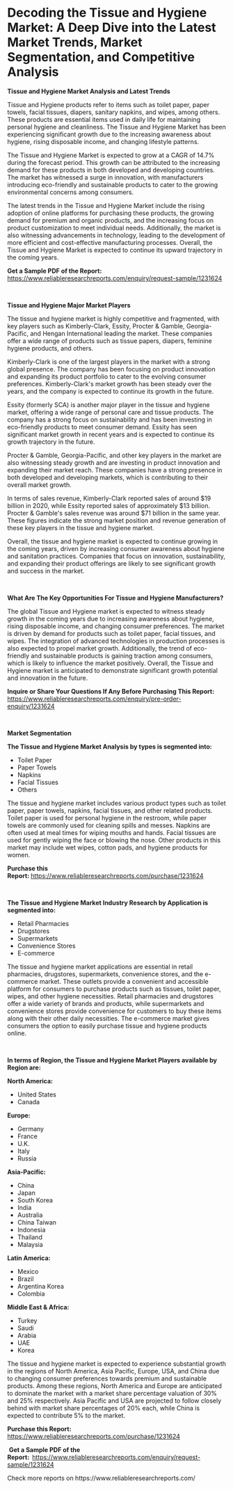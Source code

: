 <p><h1>Decoding the Tissue and Hygiene Market: A Deep Dive into the Latest Market Trends, Market Segmentation, and Competitive Analysis</h1></p><p><strong>Tissue and Hygiene Market Analysis and Latest Trends</strong></p>
<p><p>Tissue and Hygiene products refer to items such as toilet paper, paper towels, facial tissues, diapers, sanitary napkins, and wipes, among others. These products are essential items used in daily life for maintaining personal hygiene and cleanliness. The Tissue and Hygiene Market has been experiencing significant growth due to the increasing awareness about hygiene, rising disposable income, and changing lifestyle patterns.</p><p>The Tissue and Hygiene Market is expected to grow at a CAGR of 14.7% during the forecast period. This growth can be attributed to the increasing demand for these products in both developed and developing countries. The market has witnessed a surge in innovation, with manufacturers introducing eco-friendly and sustainable products to cater to the growing environmental concerns among consumers.</p><p>The latest trends in the Tissue and Hygiene Market include the rising adoption of online platforms for purchasing these products, the growing demand for premium and organic products, and the increasing focus on product customization to meet individual needs. Additionally, the market is also witnessing advancements in technology, leading to the development of more efficient and cost-effective manufacturing processes. Overall, the Tissue and Hygiene Market is expected to continue its upward trajectory in the coming years.</p></p>
<p><strong>Get a Sample PDF of the Report:&nbsp;</strong> <a href="https://www.reliableresearchreports.com/enquiry/request-sample/1231624">https://www.reliableresearchreports.com/enquiry/request-sample/1231624</a></p>
<p>&nbsp;</p>
<p><strong>Tissue and Hygiene Major Market Players</strong></p>
<p><p>The tissue and hygiene market is highly competitive and fragmented, with key players such as Kimberly-Clark, Essity, Procter & Gamble, Georgia-Pacific, and Hengan International leading the market. These companies offer a wide range of products such as tissue papers, diapers, feminine hygiene products, and others. </p><p>Kimberly-Clark is one of the largest players in the market with a strong global presence. The company has been focusing on product innovation and expanding its product portfolio to cater to the evolving consumer preferences. Kimberly-Clark's market growth has been steady over the years, and the company is expected to continue its growth in the future.</p><p>Essity (formerly SCA) is another major player in the tissue and hygiene market, offering a wide range of personal care and tissue products. The company has a strong focus on sustainability and has been investing in eco-friendly products to meet consumer demand. Essity has seen significant market growth in recent years and is expected to continue its growth trajectory in the future.</p><p>Procter & Gamble, Georgia-Pacific, and other key players in the market are also witnessing steady growth and are investing in product innovation and expanding their market reach. These companies have a strong presence in both developed and developing markets, which is contributing to their overall market growth.</p><p>In terms of sales revenue, Kimberly-Clark reported sales of around $19 billion in 2020, while Essity reported sales of approximately $13 billion. Procter & Gamble's sales revenue was around $71 billion in the same year. These figures indicate the strong market position and revenue generation of these key players in the tissue and hygiene market. </p><p>Overall, the tissue and hygiene market is expected to continue growing in the coming years, driven by increasing consumer awareness about hygiene and sanitation practices. Companies that focus on innovation, sustainability, and expanding their product offerings are likely to see significant growth and success in the market.</p></p>
<p>&nbsp;</p>
<p><strong>What Are The Key Opportunities For Tissue and Hygiene Manufacturers?</strong></p>
<p><p>The global Tissue and Hygiene market is expected to witness steady growth in the coming years due to increasing awareness about hygiene, rising disposable income, and changing consumer preferences. The market is driven by demand for products such as toilet paper, facial tissues, and wipes. The integration of advanced technologies in production processes is also expected to propel market growth. Additionally, the trend of eco-friendly and sustainable products is gaining traction among consumers, which is likely to influence the market positively. Overall, the Tissue and Hygiene market is anticipated to demonstrate significant growth potential and innovation in the future.</p></p>
<p><strong>Inquire or Share Your Questions If Any Before Purchasing This Report:</strong> <a href="https://www.reliableresearchreports.com/enquiry/pre-order-enquiry/1231624">https://www.reliableresearchreports.com/enquiry/pre-order-enquiry/1231624</a></p>
<p>&nbsp;</p>
<p><strong>Market Segmentation</strong></p>
<p><strong>The Tissue and Hygiene Market Analysis by types is segmented into:</strong></p>
<p><ul><li>Toilet Paper</li><li>Paper Towels</li><li>Napkins</li><li>Facial Tissues</li><li>Others</li></ul></p>
<p><p>The tissue and hygiene market includes various product types such as toilet paper, paper towels, napkins, facial tissues, and other related products. Toilet paper is used for personal hygiene in the restroom, while paper towels are commonly used for cleaning spills and messes. Napkins are often used at meal times for wiping mouths and hands. Facial tissues are used for gently wiping the face or blowing the nose. Other products in this market may include wet wipes, cotton pads, and hygiene products for women.</p></p>
<p><strong>Purchase this Report:&nbsp;</strong><a href="https://www.reliableresearchreports.com/purchase/1231624">https://www.reliableresearchreports.com/purchase/1231624</a></p>
<p>&nbsp;</p>
<p><strong>The Tissue and Hygiene Market Industry Research by Application is segmented into:</strong></p>
<p><ul><li>Retail Pharmacies</li><li>Drugstores</li><li>Supermarkets</li><li>Convenience Stores</li><li>E-commerce</li></ul></p>
<p><p>The tissue and hygiene market applications are essential in retail pharmacies, drugstores, supermarkets, convenience stores, and the e-commerce market. These outlets provide a convenient and accessible platform for consumers to purchase products such as tissues, toilet paper, wipes, and other hygiene necessities. Retail pharmacies and drugstores offer a wide variety of brands and products, while supermarkets and convenience stores provide convenience for customers to buy these items along with their other daily necessities. The e-commerce market gives consumers the option to easily purchase tissue and hygiene products online.</p></p>
<p>&nbsp;</p>
<p><strong>In terms of Region, the Tissue and Hygiene Market Players available by Region are:</strong></p>
<p>
    <p> <strong> North America: </strong>
        <ul>
            <li>United States</li>
            <li>Canada</li>
        </ul>
        </p> 
    <p> <strong> Europe: </strong>
        <ul>
            <li>Germany</li>
            <li>France</li>
            <li>U.K.</li>
            <li>Italy</li>
            <li>Russia</li>
        </ul>
        </p> 
    <p> <strong> Asia-Pacific: </strong>
        <ul>
            <li>China</li>
            <li>Japan</li>
            <li>South Korea</li>
            <li>India</li>
            <li>Australia</li>
            <li>China Taiwan</li>
            <li>Indonesia</li>
            <li>Thailand</li>
            <li>Malaysia</li>
        </ul>
        </p> 
    <p> <strong> Latin America: </strong>
        <ul>
            <li>Mexico</li>
            <li>Brazil</li>
            <li>Argentina Korea</li>
            <li>Colombia</li>
        </ul>
        </p> 
    <p> <strong> Middle East & Africa: </strong>
        <ul>
            <li>Turkey</li>
            <li>Saudi</li>
            <li>Arabia</li>
            <li>UAE</li>
            <li>Korea</li>
        </ul>
    </p>
    </p>
<p><p>The tissue and hygiene market is expected to experience substantial growth in the regions of North America, Asia Pacific, Europe, USA, and China due to changing consumer preferences towards premium and sustainable products. Among these regions, North America and Europe are anticipated to dominate the market with a market share percentage valuation of 30% and 25% respectively. Asia Pacific and USA are projected to follow closely behind with market share percentages of 20% each, while China is expected to contribute 5% to the market.</p></p>
<p><strong>Purchase this Report: </strong><a href="https://www.reliableresearchreports.com/purchase/1231624">https://www.reliableresearchreports.com/purchase/1231624</a></p>
<p>&nbsp;<strong>Get a Sample PDF of the Report:&nbsp;&nbsp;</strong><a href="https://www.reliableresearchreports.com/enquiry/request-sample/1231624">https://www.reliableresearchreports.com/enquiry/request-sample/1231624</a></p>
<p><strong></strong></p>
<p>Check more reports on https://www.reliableresearchreports.com/</p>